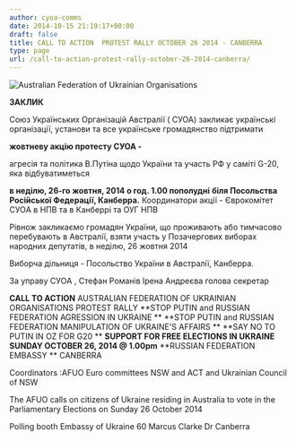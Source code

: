 ```yaml
---
author: cyoa-comms
date: 2014-10-15 21:19:17+00:00
draft: false
title: CALL TO ACTION  PROTEST RALLY OCTOBER 26 2014 - CANBERRA
type: page
url: /call-to-action-protest-rally-october-26-2014-canberra/
---
```


![Australian Federation of Ukrainian Organisations](http://www.ozeukes.com/wp-content/uploads/2014/10/image001.png)



**ЗAКЛИК**




Союз Українських Організацій Австралії ( СУОА)
закликає
українські організації, установи та все українське громадянство
підтримати




**жовтневу акцію протесту СУОА -**




агресія та політика В.Путіна щодо України та участь РФ у саміті G-20, яка відбуватиметься




**в неділю, 26-го жовтня, 2014 о год. 1.00 пополудні**
**біля Посольства Російської Федерації, Канберра.**
Координатори акції - Єврокомітет CУОA в НПВ та в Канберрі та ОУГ НПВ




Рівнож закликаємо громадян України, що проживають або тимчасово перебувають в Австралії, взяти участь у Позачергових виборах народних депутатів,
в неділю, 26 жовтня 2014




Виборча дільниця - Посольство України в Австралії, Канберра.




За управу CУОA ,
Стефан Романів Ірена Aндреєва
голова секретар




**CALL TO ACTION**
AUSTRALIAN FEDERATION OF UKRAINIAN ORGANISATIONS
PROTEST RALLY
**STOP PUTIN and RUSSIAN FEDERATION AGRESSION IN UKRAINE **
**STOP PUTIN and RUSSIAN FEDERATION MANIPULATION OF UKRAINE'S AFFAIRS **
**SAY NO TO PUTIN IN OZ FOR G20 **
**SUPPORT FOR FREE ELECTIONS IN UKRAINE**
**SUNDAY OCTOBER 26, 2014 @ 1.00pm**
**RUSSIAN FEDERATION EMBASSY **
CANBERRA




Coordinators :AFUO Euro committees NSW and ACT and Ukrainian Council of NSW




The AFUO calls on citizens of Ukraine residing in Australia
to vote in the Parliamentary Elections on Sunday 26 October 2014




Polling booth
Embassy of Ukraine
60 Marcus Clarke Dr Canberra
